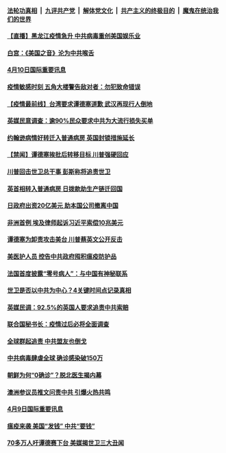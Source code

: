 ####  [法轮功真相](../../../../basic/blob/master/README.md?t=04102101) &nbsp;|&nbsp; [九评共产党](../../../../9ping.md/blob/master/README.md?t=04102101) &nbsp;|&nbsp; [解体党文化](../../../../jtdwh.md/blob/master/README.md?t=04102101)  &nbsp;|&nbsp; [共产主义的终极目的](../../../../gczydzjmd.md/blob/master/README.md?t=04102101) &nbsp;|&nbsp; [魔鬼在统治我们的世界](../../../../mgztzwmdsj.md/blob/master/README.md?t=04102101) 


#### [【直播】黑龙江疫情急升 中共病毒重创美国娱乐业](../pages/prog202/a102820204.md?t=04102101) 

#### [白宫：《美国之音》沦为中共喉舌](../pages/prog202/a102820130.md?t=04102101) 

#### [4月10日国际重要讯息](../pages/prog202/a102820108.md?t=04102101) 

#### [疫情敏感时刻 五角大楼警告敌对者：勿犯致命错误](../pages/prog202/a102819883.md?t=04102101) 

#### [【疫情最前线】台湾要求谭德塞道歉 武汉再现行人倒地](../pages/prog202/a102819848.md?t=04102101) 

#### [英媒民意调查：逾90%民众要求中共为大流行损失买单](../pages/prog202/a102819860.md?t=04102101) 


#### [约翰逊病情好转迁入普通病房 英国封锁措施延长](../pages/prog202/a102819703.md?t=04102101) 


#### [【禁闻】谭德塞挨批后转移目标 川普强硬回应](../pages/prog202/a102819796.md?t=04102101) 

#### [川普回击世卫总干事 彭斯称将追责世卫](../pages/prog202/a102819709.md?t=04102101) 

#### [英首相转入普通病房 日拨款助生产链迁回国](../pages/prog202/a102819738.md?t=04102101) 

#### [日政府出资20亿美元 助本国公司撤离中国](../pages/prog202/a102819686.md?t=04102101) 

#### [非洲首例 埃及律师起诉习近平索偿10兆美元](../pages/prog202/a102819691.md?t=04102101) 

#### [谭德塞为卸责攻击美台 川普蔡英文公开反击](../pages/prog202/a102819656.md?t=04102101) 

#### [美医护人员 控告中共政府囤积瘟疫防护品](../pages/prog202/a102819663.md?t=04102101) 

#### [法国首度披露“零号病人”：与中国有神秘联系](../pages/prog202/a102819615.md?t=04102101) 

#### [世卫是否以中共为中心？4关键时间点记录真相](../pages/prog202/a102819603.md?t=04102101) 


#### [英媒民调：92.5%的英国人要求追责中共索赔](../pages/prog202/a102819551.md?t=04102101) 

#### [联合国秘书长：疫情过后必将全面调查](../pages/prog202/a102819555.md?t=04102101) 

#### [全球群起追责 中共盟友也倒戈](../pages/prog202/a102819537.md?t=04102101) 

#### [中共病毒肆虐全球 确诊感染破150万](../pages/prog202/a102819547.md?t=04102101) 


#### [朝鲜为何“0确诊”？脱北医生揭内幕](../pages/prog202/a102819402.md?t=04102101) 

#### [澳洲参议员推文问责中共 引爆火热共鸣](../pages/prog202/a102819379.md?t=04102101) 

#### [4月9日国际重要讯息](../pages/prog202/a102819367.md?t=04102101) 

#### [瘟疫来袭 美国“发钱” 中共“要钱”](../pages/prog202/a102819359.md?t=04102101) 

#### [70多万人吁谭德赛下台 美媒揭世卫三大丑闻](../pages/prog202/a102819339.md?t=04102101) 


